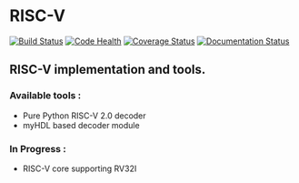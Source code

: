 # RISC-V

[![Build Status](https://travis-ci.org/meetshah1995/riscv.svg?branch=master)](https://travis-ci.org/meetshah1995/riscv)
[![Code Health](https://landscape.io/github/meetshah1995/riscv/master/landscape.svg?style=flat)](https://landscape.io/github/meetshah1995/riscv/master)
[![Coverage Status](https://coveralls.io/repos/github/meetshah1995/riscv/badge.svg?branch=master)](https://coveralls.io/github/meetshah1995/riscv?branch=master)
[![Documentation Status](https://readthedocs.org/projects/riscv/badge/?version=latest)](http://riscv.readthedocs.io/en/latest/?badge=latest)

## RISC-V implementation and tools.

### Available tools : 

* Pure Python RISC-V 2.0 decoder 
* myHDL based decoder module

### In Progress : 
* RISC-V core supporting RV32I 